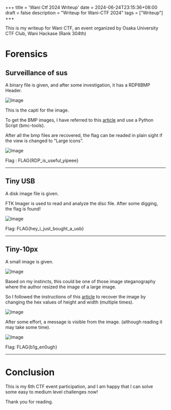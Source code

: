 +++
title = 'Wani Ctf 2024 Writeup'
date = 2024-06-24T23:15:36+08:00
draft = false
description = "Writeup for Wani-CTF 2024"
tags = ["Writeup"]
+++

This is my writeup for Wani CTF, an event organized by Osaka University CTF Club, Wani Hackase (Rank 304th)


# Forensics

## Surveillance of sus 

A binary file is given, and after some investigation, it has a RDP8BMP Header.

![Image](/content/wani/hex.png)
<figcaption>This is the capti for the image.</figcaption>

To get the BMP images, I have referred to this [article](https://medium.com/@yashkumarnavadiya/htb-no-place-to-hide-easy-forensics-challenge-b025c864607a) and use a Python Script (bmc-tools).

After all the bmp files are recovered, the flag can be readed in plain sight if the view is changed to "Large icons".

![Image](/content/wani/large-icon.png)

Flag : FLAG{RDP_is_useful_yipeee}

---

## Tiny USB

A disk image file is given. 

FTK Imager is used to read and analyze the disc file. After some digging, the flag is found!

![Image](/content/wani/usb.png)

Flag: FLAG{hey_i_just_bought_a_usb}

---

## Tiny-10px

A small image is given.

![Image](/content/wani/chal_tiny_10px.jpg)

Based on my instincts, this could be one of those image steganography where the author resized the image of a large image. 

So I followed the instructions of this [article](https://cyberhacktics.com/hiding-information-by-changing-an-images-height/) to recover the image by changing the hex values of height and width (multiple times).

![Image](/content/wani/hex-small.png)


After some effort, a message is visible from the image. (although reading it may take some time).

![Image](/content/wani/new.jpg)

Flag: FLAG{b1g_en0ugh}

---

# Conclusion

This is my 6th CTF event participation, and I am happy that I can solve some easy to medium level challenges now! 

Thank you for reading.






